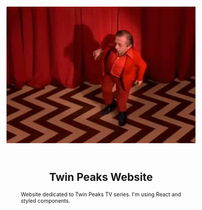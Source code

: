 <p align="center">
  <img src="public/twin-peak-gif.webp" width="500">
</p>

<br>

<h1 align="center">Twin Peaks Website</h1>

<div style = "margin:20px 40px 20px 40px">
Website dedicated to Twin Peaks TV series.
I'm using React and styled components.
</div>